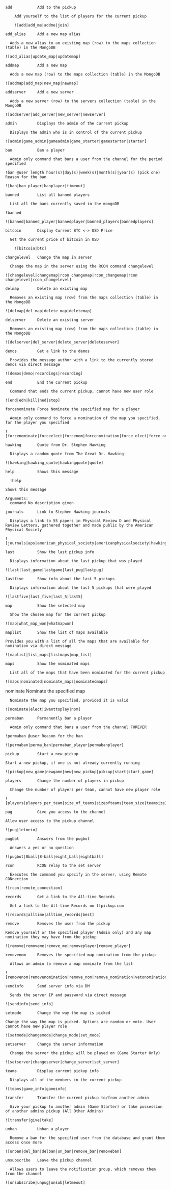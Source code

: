    `add           Add to the pickup`

```
    Add yourself to the list of players for the current pickup

    ![add|add_me|addme|join]
```

  `add_alias     Add a new map alias`

```
  Adds a new alias to an existing map (row) to the maps collection (table) in the MongoDB

![add_alias|update_map|updatemap]
```

  `addmap        Add a new map`

```
  Adds a new map (row) to the maps collection (table) in the MongoDB

![addmap|add_map|new_map|newmap]
```

  `addserver     Add a new server`

```
  Adds a new server (row) to the servers collection (table) in the MongoDB

![addserver|add_server|new_server|newserver]
```

  `admin         Displays the admin of the current pickup`

```
  Displays the admin who is in control of the current pickup

![admin|game_admin|gameadmin|game_starter|gamestarter|starter]
```

  `ban           Ban a player`

```
  Admin only command that bans a user from the channel for the period specified

!ban @user length hour(s)|day(s)|week(s)|month(s)|year(s) (pick one) Reason for the ban

![ban|ban_player|banplayer|timeout]
```

  `banned        List all banned players`

```
  List all the bans currently saved in the mongoDB

!banned

![banned|banned_player|bannedplayer|banned_players|bannedplayers]
```

  `bitcoin       Display Current BTC <-> USD Price`

```
  Get the current price of bitcoin in USD

    ![bitcoin|btc]
```

  `changelevel   Change the map in server`

```
  Change the map in the server using the RCON command changelevel

![changelevel|changemap|rcon changemap|rcon_changemap|rcon changelevel|rcon_changelevel]
```

  `delmap        Delete an existing map`

```
  Removes an existing map (row) from the maps collection (table) in the MongoDB

![delmap|del_map|delete_map|deletemap]
```

  `delserver     Delete an existing server`

```
  Removes an existing map (row) from the maps collection (table) in the MongoDB

![delserver|del_server|delete_server|deleteserver]
```

  `demos         Get a link to the demos`

```
  Provides the message author with a link to the currently stored demos via direct message

![demos|demo|recordings|recording]
```

  `end           End the current pickup`

```
  Command that ends the current pickup, cannot have new user role

![end|edn|kill|ned|stop]
```

  `forcenominate Force Nominate the specified map for a player`

```
  Admin only command to force a nomination of the map you specified, for the player you specified

![forcenominate|forceelect|forcenom|forcenomination|force_elect|force_nominate|force_nom|force_nomination]
```

  `hawking       Quote from Dr. Stephen Hawking`

```
  Displays a random quote from The Great Dr. Hawking

![hawking|hawking_quote|hawkingquote|quote]
```

  `help          Shows this message`

```
  !help

Shows this message

Arguments:
  command No description given
```

  `journals      Link to Stephen Hawking journals`

```
  Displays a link to 55 papers in Physical Review D and Physical Review Letters, gathered together and made public by the American Physical Society

![journals|aps|american_physical_society|americanphysicalsociety|hawking_journal|hawkingjournal|hawking_journals|hawkingjournals|journal]
```

  `last          Show the last pickup info`

```
  Displays information about the last pickup that was played

![last|last_game|lastgame|last_pug|lastpug]
```

  `lastfive      Show info about the last 5 pickups`

```
  Displays information about the last 5 pickups that were played

![lastfive|last_five|last_5|last5]
```

  `map           Show the selected map`

```
  Show the chosen map for the current pickup

![map|what_map_won|whatmapwon]
```

  `maplist       Show the list of maps available`

```
Provides you with a list of all the maps that are available for nomination via direct message

![maplist|list_maps|listmaps|map_list]
```

  `maps          Show the nominated maps`

```
  List all of the maps that have been nominated for the current pickup

![maps|nominated|nominate_maps|nominatedmaps]
```

  nominate      Nominate the specified map

```
  Nominate the map you specified, provided it is valid

![nominate|elect|iwanttoplay|nom]
```

  `permaban      Permanently ban a player`

```
  Admin only command that bans a user from the channel FOREVER

!permaban @user Reason for the ban

![permaban|perma_ban|permaban_player|permabanplayer]
```

  `pickup        Start a new pickup`

```
Start a new pickup, if one is not already currently running

![pickup|new_game|newgame|new|new_pickup|pikcup|start|start_game]
```

  `players       Change the number of players in pickup`

```
  Change the number of players per team, cannot have new player role

![players|players_per_team|size_of_teams|sizeofteams|team_size|teamsize]
```

  `pug           Give you access to the channel`

```
Allow user access to the pickup channel 

![pug|letmein]
```

  `pugbot        Answers from the pugbot`

```
  Answers a yes or no question

![pugbot|8ball|8-ball|eight_ball|eightball]
```

  `rcon          RCON relay to the set server`

```
  Executes the command you specify in the server, using Remote CONnection

![rcon|remote_connection]
```

  `records       Get a link to the All-time Records`

```
  Get a link to the All-time Records on ffpickup.com

![records|alltime|alltime_records|best]
```

  `remove        Removes the user from the pickup`

```
Remove yourself or the specified player (Admin only) and any map nomination they may have from the pickup

![remove|removeme|remove_me|removeplayer|remove_player]
```

  `removenom     Removes the specified map nomination from the pickup`

```
  Allows an admin to remove a map nominate from the list

![removenom|removenomination|remove_nom|remove_nomination|vetonomination|veto_nom|veto_nomination]
```

  `sendinfo      Send server info via DM`

```
  Sends the server IP and password via direct message

![sendinfo|send_info]
```

  `setmode       Change the way the map is picked`

```
Change the way the map is picked. Options are random or vote. User cannot have new player role

![setmode|changemode|change_mode|set_mode]
```

  `setserver     Change the server information`

```
  Change the server the pickup will be played on (Game Starter Only)

![setserver|changeserver|change_server|set_server]
```

  `teams         Display current pickup info`

```
  Displays all of the members in the current pickup

![teams|game_info|gameinfo]
```

  `transfer      Transfer the current pickup to/from another admin`

```
  Give your pickup to another admin (Game Starter) or take possession of another admins pickup (All Other Admins)

![transfer|give|take]
```  

  `unban         Unban a player`

```
  Remove a ban for the specified user from the database and grant them access once more

![unban|del_ban|delban|un_ban|remove_ban|removeban]
```

  `unsubscribe   Leave the pickup channel`

```
  Allows users to leave the notification group, which removes them from the channel

![unsubscribe|unpug|unsub|letmeout]
```